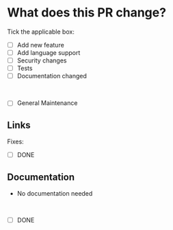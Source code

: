 # What does this PR change?

<!-- provide a short description what exactly your PR changes here -->

Tick the applicable box:
- [ ] Add new feature
- [ ] Add language support
- [ ] Security changes
- [ ] Tests
- [ ] Documentation changed
<br/>

- [ ] General Maintenance

## Links

<!-- In case your changes fix an existing issue please link it below: -->

Fixes:

- [ ] DONE

## Documentation

<!-- provide description about documentation done here or remove this line -->

- No documentation needed
<br/>

- [ ] DONE